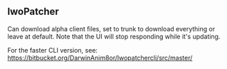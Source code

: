 lwoPatcher
----------
Can download alpha client files, set to trunk to download everything or leave at default.
Note that the UI will stop responding while it's updating.

For the faster CLI version, see: https://bitbucket.org/DarwinAnim8or/lwopatchercli/src/master/
